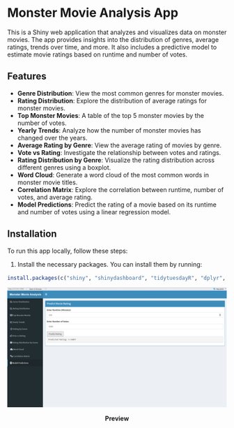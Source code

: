 # Monster Movie Analysis App

This is a Shiny web application that analyzes and visualizes data on monster movies. The app provides insights into the distribution of genres, average ratings, trends over time, and more. It also includes a predictive model to estimate movie ratings based on runtime and number of votes.

## Features
- **Genre Distribution**: View the most common genres for monster movies.
- **Rating Distribution**: Explore the distribution of average ratings for monster movies.
- **Top Monster Movies**: A table of the top 5 monster movies by the number of votes.
- **Yearly Trends**: Analyze how the number of monster movies has changed over the years.
- **Average Rating by Genre**: View the average rating of movies by genre.
- **Vote vs Rating**: Investigate the relationship between votes and ratings.
- **Rating Distribution by Genre**: Visualize the rating distribution across different genres using a boxplot.
- **Word Cloud**: Generate a word cloud of the most common words in monster movie titles.
- **Correlation Matrix**: Explore the correlation between runtime, number of votes, and average rating.
- **Model Predictions**: Predict the rating of a movie based on its runtime and number of votes using a linear regression model.

## Installation

To run this app locally, follow these steps:

1. Install the necessary packages. You can install them by running:

```r
install.packages(c("shiny", "shinydashboard", "tidytuesdayR", "dplyr", "ggplot2", "tidytext", "stopwords", "wordcloud", "RColorBrewer", "DT", "corrplot", "tidyr", "scales"))
```

<p align="center">
  <img src="https://github.com/haikalfitri/Monster-Movie-Analysis-and-Prediction-App-using-R/blob/main/asset/ss%20monster%20movie%20analysis.png" alt="First Page" width="600" />
</p>
<p align="center"><strong>Preview</strong></p>
